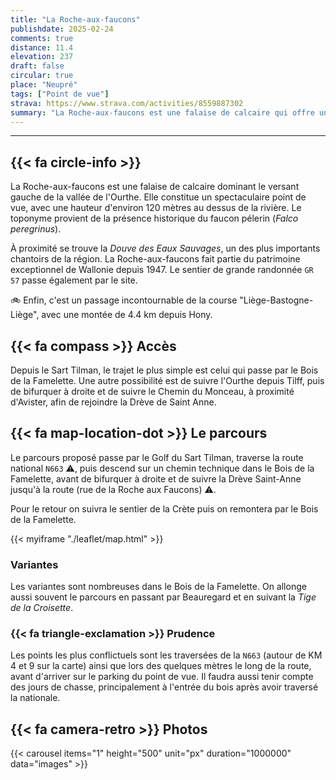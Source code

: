 ```yaml
---
title: "La Roche-aux-faucons"
publishdate: 2025-02-24
comments: true
distance: 11.4
elevation: 237
draft: false
circular: true
place: "Neupré"
tags: ["Point de vue"]
strava: https://www.strava.com/activities/8559887302
summary: "La Roche-aux-faucons est une falaise de calcaire qui offre une vue spectaculaire sur la vallée de l'Ourthe."
---
```


-------------

## {{< fa circle-info >}}

La Roche-aux-faucons est une falaise de calcaire dominant le versant gauche de la vallée de l'Ourthe. Elle constitue un spectaculaire point de vue, avec une hauteur d'environ 120 mètres au dessus de la rivière. Le toponyme provient de la présence historique du faucon pélerin (_Falco peregrinus_).

À proximité se trouve la _Douve des Eaux Sauvages_, un des plus importants chantoirs de la région. La Roche-aux-faucons fait partie du patrimoine exceptionnel de Wallonie depuis 1947. Le sentier de grande randonnée `GR 57` passe également par le site. 

🚲 Enfin, c'est un passage incontournable de la course "Liège-Bastogne-Liège", avec une montée de 4.4 km depuis Hony.

[comment]: <> (https://biodiversite.wallonie.be/fr/3248-roche-aux-faucons.html?IDD=251661754&IDC=1881)

## {{< fa compass >}} Accès

Depuis le Sart Tilman, le trajet le plus simple est celui qui passe par le Bois de la Famelette. Une autre possibilité est de suivre l'Ourthe depuis Tilff, puis de bifurquer à droite et de suivre le Chemin du Monceau, à proximité d'Avister, afin de rejoindre la Drève de Saint Anne.

## {{< fa map-location-dot >}} Le parcours

Le parcours proposé passe par le Golf du Sart Tilman, traverse la route national `N663` ⚠️, puis descend sur un chemin technique dans le Bois de la Famelette, avant de bifurquer à droite et de suivre la Drève Saint-Anne jusqu'à la route (rue de la Roche aux Faucons) ⚠️.

Pour le retour on suivra le sentier de la Crète puis on remontera par le Bois de la Famelette. 

{{< myiframe "./leaflet/map.html" >}}


### Variantes

Les variantes sont nombreuses dans le Bois de la Famelette. On allonge aussi souvent le parcours en passant par Beauregard et en suivant la _Tige de la Croisette_.

### {{< fa triangle-exclamation >}} Prudence

Les points les plus conflictuels sont les traversées de la `N663` (autour de KM 4 et 9 sur la carte) ainsi que lors des quelques mètres le long de la route, avant d'arriver sur le parking du point de vue. Il faudra aussi tenir compte des jours de chasse, principalement à l'entrée du bois après avoir traversé la nationale.

## {{< fa camera-retro >}} Photos

{{< carousel items="1" height="500" unit="px" duration="1000000" data="images" >}}

